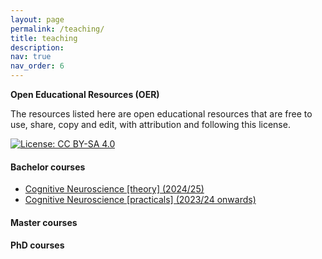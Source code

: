 ```yaml
---
layout: page
permalink: /teaching/
title: teaching
description:
nav: true
nav_order: 6
---
```



**Open Educational Resources (OER)**

The resources listed here are open educational resources that are free to use, share, copy and edit, with attribution and following this license.

[![License: CC BY-SA 4.0](https://img.shields.io/badge/License-CC%20BY--SA%204.0-lightgrey.svg)](https://creativecommons.org/licenses/by-sa/4.0/)

#### Bachelor courses
- [Cognitive Neuroscience [theory] (2024/25)](/assets/html/neurocog/index.html)
- [Cognitive Neuroscience [practicals] (2023/24 onwards)](https://ortiztudela.github.io/ortiztudela/teaching/ncc-2425_book/index.html)

#### Master courses

#### PhD courses


